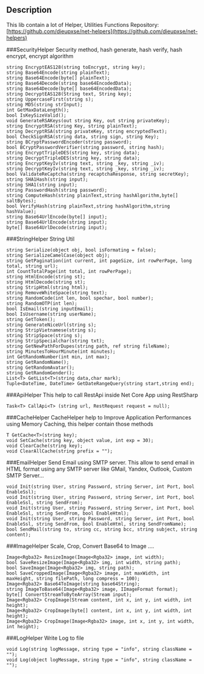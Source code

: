 ## Description
This lib contain a lot of Helper, Utilities Functions
Repository: [https://github.com/dieupxse/net-helpers](https://github.com/dieupxse/net-helpers)

###SecurityHelper
Security method, hash generate, hash verify, hash encrypt, encrypt algorithm
```
string EncryptEAS128(string toEncrypt, string key);
string Base64Encode(string plainText);
string Base64Encode(byte[] plainText);
string Base64Decode(string base64EncodedData);
string Base64Decode(byte[] base64EncodedData);
string DecryptEAS128(String text, String key);
string UppercaseFirst(string s);
string MD5(string strInput);
int GetMaxDataLength();
bool IsKeySizeValid();
void GenerateRSAKeys(out string Key, out string privateKey);
string EncryptRSA(string Key, string plainText);
string DecryptRSA(string privateKey, string encryptedText);
bool CheckSignRSA(string data, string sign, string Key);
string BCryptPasswordEncoder(string password);
bool BCryptPasswordVerifier(string password, string hash);
string EncryptTripleDES(string key, string data);
string DecryptTripleDES(string key, string data);
string EncryptKeyIv(string text, string _key, string _iv);
string DecryptKeyIv(string text, string _key, string _iv);
bool ValidateReCaptcha(string recaptchaResponse, string secretKey);
string SHA1Hash(string input);
string SHA1(string input);
string PasswordHash(string password);
string ComputeHash(string plainText,string hashAlgorithm,byte[] saltBytes);
bool VerifyHash(string plainText,string hashAlgorithm,string hashValue);
string Base64UrlEncode(byte[] input);
string Base64UrlEncode(string input);
byte[] Base64UrlDecode(string input);
```
###StringHelper
String Util
```
string Serialize(object obj, bool isFormating = false);
string SerializeCamelCase(object obj);
string GetPagination(int current, int pageSize, int rowPerPage, long total, string url);
int CountTotalPage(int total, int rowPerPage);
string HtmlEncode(string st);
string HtmlDecode(string st);
string StripHtml(string html);
string RemoveWhiteSpace(string text);
string RandomCode(int len, bool spechar, bool number);
string RandomOTP(int len);
bool IsEmail(string inputEmail);
bool IsUsername(string userName);
string GetToken();
string GenerateNiceUrl(string s);
string StripVietnamese(string s);
string StripSpace(string s);
string StripSpecialchar(string txt);
string GetNewPathForDupes(string path, ref string fileName);
string MinutesToHourMinute(int minutes);
int GetRandomNumber(int min, int max);
string GetRandomName();
string GetRandomAvatar();
string GetRandomGender();
List<T> GetList<T>(string data,char mark);
Tuple<DateTime, DateTime> GetDateRangeQuery(string start,string end);
```
###ApiHelper
This help to call RestApi inside Net Core App using RestSharp
```
Task<T> CallApi<T> (string url, RestRequest request = null);
```
###CacheHelper
CacheHelper help to Improve Application Performances  using Memory Caching, this helper contain those methods
```
T GetCache<T>(string key);
void SetCache(string key, object value, int exp = 30);
void ClearCache(string key);
void ClearAllCache(string prefix = "");
```
###EmailHelper
Send Email using SMTP server. This allow to send email in HTML format using any SMTP server like GMail, Yandex, Outlook, Custom SMTP Server...

```
void Init(string User, string Password, string Server, int Port, bool EnableSsl);
void Init(string User, string Password, string Server, int Port, bool EnableSsl, string SendFrom);
void Init(string User, string Password, string Server, int Port, bool EnableSsl, string SendFrom, bool EnableHtml);
void Init(string User, string Password, string Server, int Port, bool EnableSsl, string SendFrom, bool EnableHtml, string SendFromName);
bool SendMail(string to, string cc, string bcc, string subject, string content);
```

###ImageHelper
Scale, Crop, Convert Base64 to Image ....
```
Image<Rgba32> ResizeImage(Image<Rgba32> image, int width);
bool SaveResizeImage(Image<Rgba32> img, int width, string path);
bool SaveImage(Image<Rgba32> img, string path);
bool SaveCroppedImage(Image<Rgba32> image, int maxWidth, int maxHeight, string filePath, long compress = 100);
Image<Rgba32> Base64ToImage(string base64String);
string ImageToBase64(Image<Rgba32> image, IImageFormat format);
byte[] ConvertStreamToByteArray(Stream input);
Image<Rgba32> CropImage(Stream content, int x, int y, int width, int height);
Image<Rgba32> CropImage(byte[] content, int x, int y, int width, int height);
Image<Rgba32> CropImage(Image<Rgba32> image, int x, int y, int width, int height);
```

###LogHelper
Write Log to file
```
void Log(string logMessage, string type = "info", string className = "");
void Log(object logMessage, string type = "info", string className = "");
```

